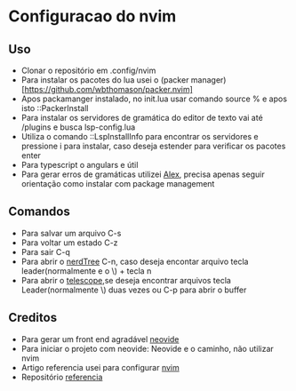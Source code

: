 # Configuracao do nvim 



## Uso
- Clonar o repositório em .config/nvim
- Para instalar os pacotes do lua usei o (packer manager)[https://github.com/wbthomason/packer.nvim]
- Apos packamanger instalado, no init.lua usar comando source % e apos isto ::PackerInstall
- Para instalar os servidores de gramática do editor de texto vai até  /plugins e busca lsp-config.lua 
-  Utiliza o comando ::LspInstallInfo para encontrar os servidores e pressione i para instalar, caso deseja estender para verificar os pacotes enter
- Para typescript  o angulars e útil
- Para gerar erros de gramáticas utilizei [Alex](https://github.com/dense-analysis/ale), precisa apenas seguir orientação como instalar com  package management 


## Comandos
- Para salvar um arquivo C-s
- Para voltar um estado C-z
- Para sair C-q
- Para abrir o [nerdTree](https://github.com/preservim/nerdtree) C-n, caso deseja encontar arquivo tecla leader(normalmente e o \\) + tecla n
- Para abrir o [telescope](https://github.com/nvim-telescope/telescope.nvim),se deseja encontrar arquivos tecla Leader(normalmente \\) duas vezes  ou C-p para abrir o buffer

## Creditos
- Para gerar um front end agradável [neovide](https://neovide.dev/)
- Para iniciar o projeto com neovide: Neovide e o caminho, não utilizar nvim
- Artigo referencia usei para configurar [nvim](https://dev.to/enrsaid/neovim-initlua-built-in-lsp-e-mais-3695)
- Repositório [referencia](https://github.com/enriquesaid/nvim-config)
